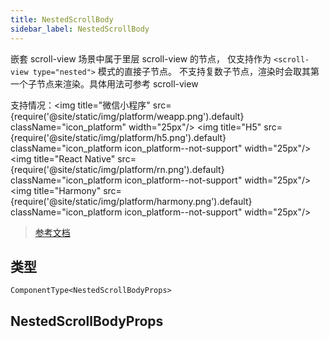 ```yaml
---
title: NestedScrollBody
sidebar_label: NestedScrollBody
---
```


嵌套 scroll-view 场景中属于里层 scroll-view 的节点，
仅支持作为 `<scroll-view type="nested">` 模式的直接子节点。
不支持复数子节点，渲染时会取其第一个子节点来渲染。具体用法可参考 scroll-view

支持情况：<img title="微信小程序" src={require('@site/static/img/platform/weapp.png').default} className="icon_platform" width="25px"/> <img title="H5" src={require('@site/static/img/platform/h5.png').default} className="icon_platform icon_platform--not-support" width="25px"/> <img title="React Native" src={require('@site/static/img/platform/rn.png').default} className="icon_platform icon_platform--not-support" width="25px"/> <img title="Harmony" src={require('@site/static/img/platform/harmony.png').default} className="icon_platform icon_platform--not-support" width="25px"/>

> [参考文档](https://developers.weixin.qq.com/miniprogram/dev/component/nested-scroll-body.html)

## 类型

```tsx
ComponentType<NestedScrollBodyProps>
```

## NestedScrollBodyProps

